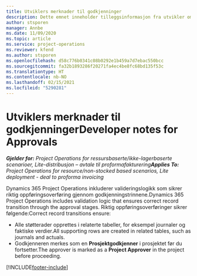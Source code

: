```yaml
---
title: Utviklers merknader til godkjenninger
description: Dette emnet inneholder tilleggsinformasjon fra utvikler om arbeid med godkjenninger.
author: stsporen
manager: Annbe
ms.date: 11/09/2020
ms.topic: article
ms.service: project-operations
ms.reviewer: kfend
ms.author: stsporen
ms.openlocfilehash: d58c776b0341c08b0292e1b459a7d7ebac550bcc
ms.sourcegitcommit: fa32b1893286f20271fa4ec4be8fc68bd135f53c
ms.translationtype: HT
ms.contentlocale: nb-NO
ms.lasthandoff: 02/15/2021
ms.locfileid: "5290281"
---
```

# <a name="developer-notes-for-approvals"></a><span data-ttu-id="8b332-103">Utviklers merknader til godkjenninger</span><span class="sxs-lookup"><span data-stu-id="8b332-103">Developer notes for Approvals</span></span>

<span data-ttu-id="8b332-104">_**Gjelder for:** Project Operations for ressursbaserte/ikke-lagerbaserte scenarioer, Lite-distribusjon – avtale til proformafakturering_</span><span class="sxs-lookup"><span data-stu-id="8b332-104">_**Applies To:** Project Operations for resource/non-stocked based scenarios, Lite deployment - deal to proforma invoicing_</span></span>

<span data-ttu-id="8b332-105">Dynamics 365 Project Operations inkluderer valideringslogikk som sikrer riktig oppføringsoverføring gjennom godkjenningstrinnene.</span><span class="sxs-lookup"><span data-stu-id="8b332-105">Dynamics 365 Project Operations includes validation logic that ensures correct record transition through the approval stages.</span></span> <span data-ttu-id="8b332-106">Riktig oppføringsoverføringer sikrer følgende:</span><span class="sxs-lookup"><span data-stu-id="8b332-106">Correct record transitions ensure:</span></span> 

  - <span data-ttu-id="8b332-107">Alle støtterader opprettes i relaterte tabeller, for eksempel journaler og faktiske verdier.</span><span class="sxs-lookup"><span data-stu-id="8b332-107">All supporting rows are created in related tables, such as journals and actuals.</span></span>
  - <span data-ttu-id="8b332-108">Godkjenneren merkes som en **Prosjektgodkjenner** i prosjektet før du fortsetter.</span><span class="sxs-lookup"><span data-stu-id="8b332-108">The approver is marked as a **Project Approver** in the project before proceeding.</span></span>


[!INCLUDE[footer-include](../includes/footer-banner.md)]